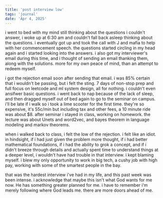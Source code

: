 ```yaml
---
title: 'post interview low'
tags: 'journal'
date: 'Apr 4, 2025'
---
```


i went to bed with my mind still thinking about the questions i couldn't answer, i woke up at 6:30 am and couldn't fall back asleep thinking about the questions. i eventually got up and took the call with J and mafia to help with her commencement speech. the questions started circling in my head again and i started looking into the answers. i also got my interviewer's email during this time, and i thought of sending an email thanking them, along with the solutions. more for my own peace of mind, than an attempt to redeem myself.

i got the rejection email soon after sending that email. i was 85% certain that i wouldn't be passing, but i felt the sting. 7 days of non-stop prep and full focus on leetcode and ml system design, all for nothing. i couldn't even ansifwer basic questions. i went back to nap because of the lack of sleep, and then dragged myself out of bed again to go to the seminar on campus. i'll be late if i walk so i took a lime scooter for the first time. they're so expensive, it's 55c/min but including tax and other fees, a 10 minute ride was about $8. after seminar i stayed in class, working on homework. the lecture was about Unets and word2vec, and bayes theorem in language modeling and markov theorems.

when i walked back to class, i felt the low of the rejection. i felt like an idiot. in hindsight, if i had just given the problem more thought, if i had better mathematical foundations, if i had the ability to grok a concept, and if i didn't breeze through details and actually spent time to understand things at a deeper level, i wouldn't have had trouble in that interview. i kept blaming myself. i blew my only opportunity to work in big tech, a cushy job with high pay, working with some of the smartest people in the bay.

that was the hardest interview i've had in my life, and this past week was been intense. i acknowledge that maybe this isn't what God wants for me now. He has something greater planned for me. i have to remember i'm merely following where God leads me. there are more doors ahead of me.
